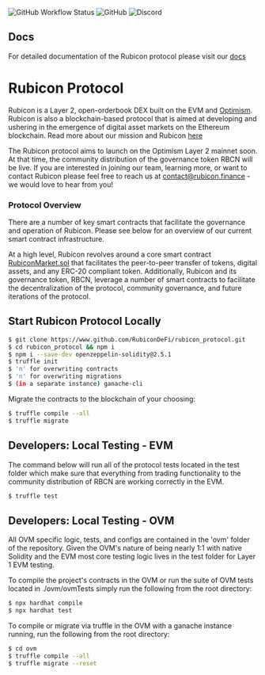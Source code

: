 ![GitHub Workflow Status](https://img.shields.io/github/workflow/status/RubiconDeFi/rubicon_protocol/Truffle%20Tests)
![GitHub](https://img.shields.io/github/license/RubiconDeFi/rubicon_protocol)
![Discord](https://img.shields.io/discord/752590582274326680?link=https://discord.com/invite/E7pS24J&link=https://discord.com/invite/E7pS24J)

## Docs

For detailed documentation of the Rubicon protocol please visit our [docs](https://docs.rubicon.finance/)

# Rubicon Protocol

Rubicon is a Layer 2, open-orderbook DEX built on the EVM and [Optimism](https://optimism.io/). Rubicon is also a blockchain-based protocol that is aimed at developing and ushering in the emergence of digital asset markets on the Ethereum blockchain. Read more about our mission and Rubicon [here](https://www.rubicon.finance/)

The Rubicon protocol aims to launch on the Optimism Layer 2 mainnet soon. At that time, the community distribution of the governance token RBCN will be live. If you are interested in joining our team, learning more, or want to contact Rubicon please feel free to reach us at contact@rubicon.finance - we would love to hear from you!

### Protocol Overview

There are a number of key smart contracts that facilitate the governance and operation of Rubicon. Please see below for an overview of our current smart contract infrastructure.

At a high level, Rubicon revolves around a core smart contract [RubiconMarket.sol](https://github.com/RubiconDeFi/rubicon_protocol/blob/master/contracts/RubiconMarket.sol) that facilitates the peer-to-peer transfer of tokens, digital assets, and any ERC-20 compliant token. Additionally, Rubicon and its governance token, RBCN, leverage a number of smart contracts to facilitate the decentralization of the protocol, community governance, and future iterations of the protocol.

## Start Rubicon Protocol Locally

```bash
$ git clone https://www.github.com/RubiconDeFi/rubicon_protocol.git   
$ cd rubicon_protocol && npm i
$ npm i --save-dev openzeppelin-solidity@2.5.1
$ truffle init
$ 'n' for overwriting contracts
$ 'n' for overwriting migrations
$ (in a separate instance) ganache-cli
```

Migrate the contracts to the blockchain of your choosing:
```bash
$ truffle compile --all
$ truffle migrate
```

## Developers: Local Testing - EVM

The command below will run all of the protocol tests located in the test folder which make sure that everything from trading functionality to the community distribution of RBCN are working correctly in the EVM.
```bash
$ truffle test
```

## Developers: Local Testing - OVM

All OVM specific logic, tests, and configs are contained in the 'ovm' folder of the repository. Given the OVM's nature of being nearly 1:1 with native Solidity and the EVM most core testing logic lives in the test folder for Layer 1 EVM testing. 

To compile the project's contracts in the OVM or run the suite of OVM tests located in ./ovm/ovmTests simply run the following from the root directory:
```bash
$ npx hardhat compile
$ npx hardhat test
```

To compile or migrate via truffle in the OVM with a ganache instance running, run the following from the root directory:
```bash
$ cd ovm
$ truffle compile --all
$ truffle migrate --reset
```

